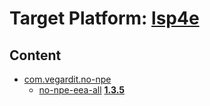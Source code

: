 # Target Platform: [lsp4e](https://raw.githubusercontent.com/eclipse-lsp4e/lsp4e/refs/heads/main/target-platforms/target-platform-latest/target-platform-latest.target)

## Content
 - [com.vegardit.no-npe](https://repo1.maven.org/maven2/com/vegardit/no-npe/)
    - [no-npe-eea-all](https://repo1.maven.org/maven2/com/vegardit/no-npe/no-npe-eea-all/) **[1.3.5](https://repo1.maven.org/maven2/com/vegardit/no-npe/no-npe-eea-all/1.3.5)**

